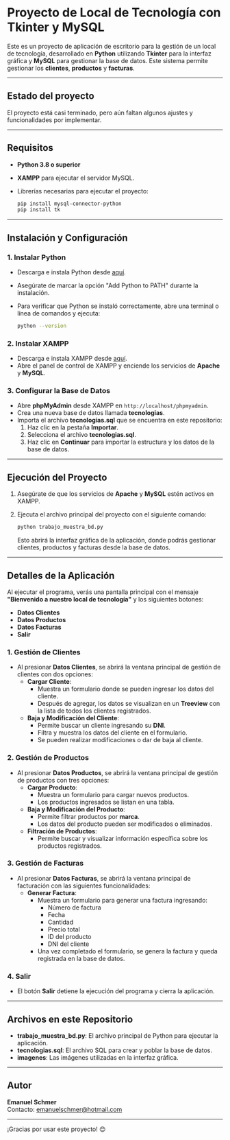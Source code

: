 
# **Proyecto de Local de Tecnología con Tkinter y MySQL**

Este es un proyecto de aplicación de escritorio para la gestión de un local de tecnología, desarrollado en **Python** utilizando **Tkinter** para la interfaz gráfica y **MySQL** para gestionar la base de datos. Este sistema permite gestionar los **clientes**, **productos** y **facturas**.

---

## **Estado del proyecto**  
El proyecto está casi terminado, pero aún faltan algunos ajustes y funcionalidades por implementar.

---

## **Requisitos**

- **Python 3.8 o superior**
- **XAMPP** para ejecutar el servidor MySQL.
- Librerías necesarias para ejecutar el proyecto:
  
  ```bash
  pip install mysql-connector-python
  pip install tk
  ```

---

## **Instalación y Configuración**

### **1. Instalar Python**
- Descarga e instala Python desde [aquí](https://www.python.org/downloads/).
- Asegúrate de marcar la opción "Add Python to PATH" durante la instalación.
- Para verificar que Python se instaló correctamente, abre una terminal o línea de comandos y ejecuta:

  ```bash
  python --version
  ```

### **2. Instalar XAMPP**
- Descarga e instala XAMPP desde [aquí](https://www.apachefriends.org/index.html).
- Abre el panel de control de XAMPP y enciende los servicios de **Apache** y **MySQL**.

### **3. Configurar la Base de Datos**
- Abre **phpMyAdmin** desde XAMPP en `http://localhost/phpmyadmin`.
- Crea una nueva base de datos llamada **tecnologias**.
- Importa el archivo **tecnologias.sql** que se encuentra en este repositorio:
  1. Haz clic en la pestaña **Importar**.
  2. Selecciona el archivo **tecnologias.sql**.
  3. Haz clic en **Continuar** para importar la estructura y los datos de la base de datos.

---

## **Ejecución del Proyecto**

1. Asegúrate de que los servicios de **Apache** y **MySQL** estén activos en XAMPP.
2. Ejecuta el archivo principal del proyecto con el siguiente comando:

   ```bash
   python trabajo_muestra_bd.py
   ```

   Esto abrirá la interfaz gráfica de la aplicación, donde podrás gestionar clientes, productos y facturas desde la base de datos.

---

## **Detalles de la Aplicación**

Al ejecutar el programa, verás una pantalla principal con el mensaje **"Bienvenido a nuestro local de tecnología"** y los siguientes botones:  
- **Datos Clientes**  
- **Datos Productos**  
- **Datos Facturas**  
- **Salir**  

### **1. Gestión de Clientes**
- Al presionar **Datos Clientes**, se abrirá la ventana principal de gestión de clientes con dos opciones:  
  - **Cargar Cliente**:  
    - Muestra un formulario donde se pueden ingresar los datos del cliente.  
    - Después de agregar, los datos se visualizan en un **Treeview** con la lista de todos los clientes registrados.  
  - **Baja y Modificación del Cliente**:  
    - Permite buscar un cliente ingresando su **DNI**.  
    - Filtra y muestra los datos del cliente en el formulario.  
    - Se pueden realizar modificaciones o dar de baja al cliente.

### **2. Gestión de Productos**
- Al presionar **Datos Productos**, se abrirá la ventana principal de gestión de productos con tres opciones:  
  - **Cargar Producto**:  
    - Muestra un formulario para cargar nuevos productos.  
    - Los productos ingresados se listan en una tabla.  
  - **Baja y Modificación del Producto**:  
    - Permite filtrar productos por **marca**.  
    - Los datos del producto pueden ser modificados o eliminados.  
  - **Filtración de Productos**:  
    - Permite buscar y visualizar información específica sobre los productos registrados.

### **3. Gestión de Facturas**
- Al presionar **Datos Facturas**, se abrirá la ventana principal de facturación con las siguientes funcionalidades:  
  - **Generar Factura**:  
    - Muestra un formulario para generar una factura ingresando:  
      - Número de factura  
      - Fecha  
      - Cantidad  
      - Precio total  
      - ID del producto  
      - DNI del cliente  
    - Una vez completado el formulario, se genera la factura y queda registrada en la base de datos.

### **4. Salir**
- El botón **Salir** detiene la ejecución del programa y cierra la aplicación.

---

## **Archivos en este Repositorio**

- **trabajo_muestra_bd.py**: El archivo principal de Python para ejecutar la aplicación.
- **tecnologias.sql**: El archivo SQL para crear y poblar la base de datos.
- **imagenes**: Las imágenes utilizadas en la interfaz gráfica.

---

## **Autor**

**Emanuel Schmer**  
Contacto: emanuelschmer@hotmail.com  

---

¡Gracias por usar este proyecto! 😊  
